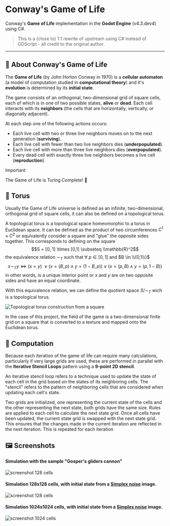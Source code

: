 # Conway's Game of Life

Conway's **Game of Life** implementation in the **Godot Engine** (v4.3.dev4) using C#.

> This is a (close to) 1:1 rewrite of upstream using C# instead of GDScript - all credit to the original author.

---

## 👾 About Conway's Game of Life
The **Game of Life** (by John Horton Conway in 1970) is a **cellular automaton** (a model of computation studied in **computational theory**) and it's **evolution** is determined by its **initial state**.

The game consists of an orthogonal, two-dimensional grid of square cells, each of which is in one of two possible states, **alive** or **dead**. 
Each cell interacts with its **neighbors** (the cells that are horizontally, vertically, or diagonally adjacent). 

At each step one of the following actions occurs:
  + Each live cell with two or three live neighbors moves on to the next generation (**surviving**).
  + Each live cell with fewer than two live neighbors dies (**underpopulated**).
  + Each live cell with more than three live neighbors dies (**overpopulated**).
  + Every dead cell with exactly three live neighbors becomes a live cell (**reproduction**).

> [!IMPORTANT]
> The Game of Life is Turing Complete! 🤩

## 🍩 Torus
Usually the Game of Life universe is defined as an infinite, two-dimensional, orthogonal grid of square cells, it can also be defined on a topological torus.

A topological torus is a topological space homeomorphic to a torus in Euclidean space. It can be defined as the product of two circumferences $C^1 \times C^2$
or equivalently consider a square and "glue" the opposite sides together. This corresponds to defining on the square 
$$S = [0, 1] \times [0,1] \subseteq \\mathbb{R}^2$$
the equivalence relation $∼_T$ such that $\forall\ p \in [0,1]$ and $B \in \\{0,1\\}$
$$x ∼_T y \Longleftrightarrow \bigg(x = y\bigg)\ \lor \bigg(x=(B,p) \land y=(1 - B,p) \bigg) \lor \bigg(x=(p,B) \land y=(p,1 - B) \bigg)$$
in other words, is a unique interior point or $x$ and $y$ are on two opposite sides and have an equal coordinate.

With this equivalence relation, we can define the quotient space $S / {∼_T}$ wich is a topological torus.

![Topological torus construction from a square](./images/screenshots/torus-construction.png)

In the case of this project, the field of the game is a two-dimensional finite grid on a square that is converted to a texture and mapped onto the Euclidean torus.

## 🧮 Computation
Because each iteration of the game of life can require many calculations, particularly if very large grids are used, these are performed in parallel with the **Iterative Stencil Loops** pattern using a **9-point 2D stencil**.

An iterative stencil loop refers to a technique used to update the state of each cell in the grid based on the states of its neighboring cells. The "stencil" refers to the pattern of neighboring cells that are considered when updating each cell's state.

Two grids are initialized, one representing the current state of the cells and the other representing the next state, both grids have the same size.
Rules are applied to each cell to calculate the next state grid.
Once all cells have been updated, the current state grid is swapped with the next state grid. This ensures that the changes made in the current iteration are reflected in the next iteration.
This is repeated for each iteration
## 🖼️ Screenshots
#### Simulation with the sample "Gosper's gliders cannon"
![screenshot 128 cells](./images/screenshots/screenshot-gosper-glider.png)

#### Simulation 128x128 cells, with initial state from a [Simplex noise](https://en.wikipedia.org/wiki/Simplex_noise) image.
![screenshot 128 cells](./images/screenshots/screenshot-128.png)

#### Simulation 1024x1024 cells, with initial state from a [Simplex noise](https://en.wikipedia.org/wiki/Simplex_noise) image.
![screenshot 1024 cells](./images/screenshots/screenshot-1024.png)
